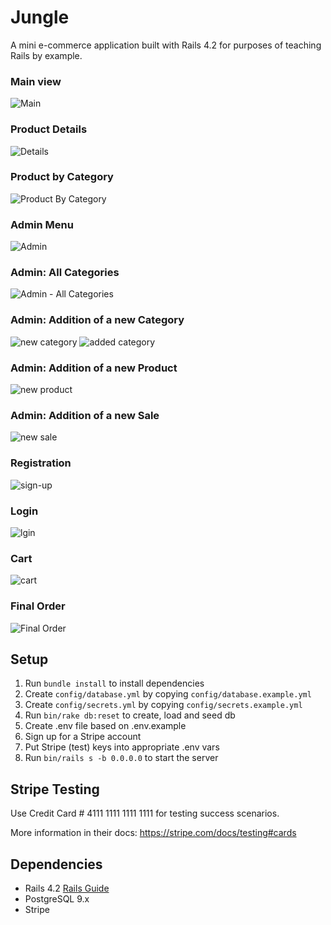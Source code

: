 # Jungle

A mini e-commerce application built with Rails 4.2 for purposes of teaching Rails by example.

### Main view
![Main](https://github.com/t-tasmin/Jungle/blob/master/docs/main.jpg)

### Product Details
![Details](https://github.com/t-tasmin/Jungle/blob/master/docs/product_details.jpg)

### Product by Category
![Product By Category](https://github.com/t-tasmin/Jungle/blob/master/docs/categories.jpg)

### Admin Menu
![Admin](https://github.com/t-tasmin/Jungle/blob/master/docs/admin.jpg)

### Admin: All Categories
![Admin - All Categories](https://github.com/t-tasmin/Jungle/blob/master/docs/admin_all_categories.jpg)

### Admin: Addition of a new Category
![new category](https://github.com/t-tasmin/Jungle/blob/master/docs/admin_new_category.jpg)
![added category](https://github.com/t-tasmin/Jungle/blob/master/docs/admin_new_category_added.jpg)

### Admin: Addition of a new Product
![new product](https://github.com/t-tasmin/Jungle/blob/master/docs/admin_new_product.jpg)

### Admin: Addition of a new Sale
![new sale](https://github.com/t-tasmin/Jungle/blob/master/docs/admin_sale.jpg)

### Registration
![sign-up](https://github.com/t-tasmin/Jungle/blob/master/docs/sign_up.jpg)

### Login
![lgin](https://github.com/t-tasmin/Jungle/blob/master/docs/login.jpg)

### Cart
![cart](https://github.com/t-tasmin/Jungle/blob/master/docs/my_cart.jpg)

### Final Order
![Final Order](https://github.com/t-tasmin/Jungle/blob/master/docs/final_order.jpg)





## Setup

1. Run `bundle install` to install dependencies
2. Create `config/database.yml` by copying `config/database.example.yml`
3. Create `config/secrets.yml` by copying `config/secrets.example.yml`
4. Run `bin/rake db:reset` to create, load and seed db
5. Create .env file based on .env.example
6. Sign up for a Stripe account
7. Put Stripe (test) keys into appropriate .env vars
8. Run `bin/rails s -b 0.0.0.0` to start the server

## Stripe Testing

Use Credit Card # 4111 1111 1111 1111 for testing success scenarios.

More information in their docs: <https://stripe.com/docs/testing#cards>

## Dependencies

* Rails 4.2 [Rails Guide](http://guides.rubyonrails.org/v4.2/)
* PostgreSQL 9.x
* Stripe
